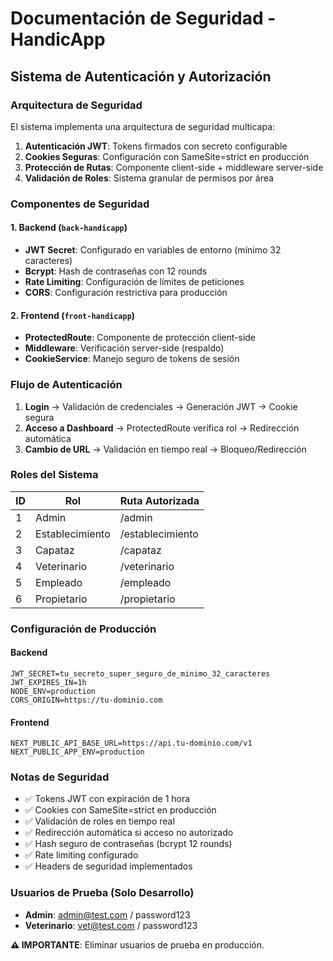 # Documentación de Seguridad - HandicApp

## Sistema de Autenticación y Autorización

### Arquitectura de Seguridad

El sistema implementa una arquitectura de seguridad multicapa:

1. **Autenticación JWT**: Tokens firmados con secreto configurable
2. **Cookies Seguras**: Configuración con SameSite=strict en producción
3. **Protección de Rutas**: Componente client-side + middleware server-side
4. **Validación de Roles**: Sistema granular de permisos por área

### Componentes de Seguridad

#### 1. Backend (`back-handicapp`)
- **JWT Secret**: Configurado en variables de entorno (mínimo 32 caracteres)
- **Bcrypt**: Hash de contraseñas con 12 rounds
- **Rate Limiting**: Configuración de límites de peticiones
- **CORS**: Configuración restrictiva para producción

#### 2. Frontend (`front-handicapp`)
- **ProtectedRoute**: Componente de protección client-side
- **Middleware**: Verificación server-side (respaldo)
- **CookieService**: Manejo seguro de tokens de sesión

### Flujo de Autenticación

1. **Login** → Validación de credenciales → Generación JWT → Cookie segura
2. **Acceso a Dashboard** → ProtectedRoute verifica rol → Redirección automática
3. **Cambio de URL** → Validación en tiempo real → Bloqueo/Redirección

### Roles del Sistema

| ID | Rol | Ruta Autorizada |
|----|-----|----------------|
| 1 | Admin | /admin |
| 2 | Establecimiento | /establecimiento |
| 3 | Capataz | /capataz |
| 4 | Veterinario | /veterinario |
| 5 | Empleado | /empleado |
| 6 | Propietario | /propietario |

### Configuración de Producción

#### Backend
```env
JWT_SECRET=tu_secreto_super_seguro_de_minimo_32_caracteres
JWT_EXPIRES_IN=1h
NODE_ENV=production
CORS_ORIGIN=https://tu-dominio.com
```

#### Frontend
```env
NEXT_PUBLIC_API_BASE_URL=https://api.tu-dominio.com/v1
NEXT_PUBLIC_APP_ENV=production
```

### Notas de Seguridad

- ✅ Tokens JWT con expiración de 1 hora
- ✅ Cookies con SameSite=strict en producción  
- ✅ Validación de roles en tiempo real
- ✅ Redirección automática si acceso no autorizado
- ✅ Hash seguro de contraseñas (bcrypt 12 rounds)
- ✅ Rate limiting configurado
- ✅ Headers de seguridad implementados

### Usuarios de Prueba (Solo Desarrollo)

- **Admin**: admin@test.com / password123
- **Veterinario**: vet@test.com / password123

**⚠️ IMPORTANTE**: Eliminar usuarios de prueba en producción.